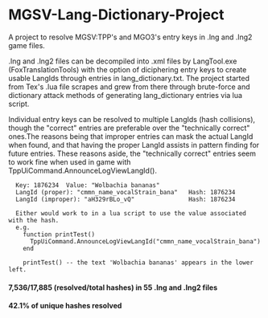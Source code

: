 # MGSV-Lang-Dictionary-Project
A project to resolve MGSV:TPP's and MGO3's entry keys in .lng and .lng2 game files. 

.lng and .lng2 files can be decompiled into .xml files by LangTool.exe (FoxTranslationTools) with the option of diciphering entry keys to
create usable LangIds through entries in lang_dictionary.txt. The project started from Tex's .lua file scrapes and grew from there through
brute-force and dictionary attack methods of generating lang_dictionary entries via lua script.

Individual entry keys can be resolved to multiple LangIds (hash collisions), though the "correct" entries are preferable over the "technically correct" ones.The reasons being that improper entries can mask the actual LangId when found, and that having the proper LangId assists in pattern finding for future entries. These reasons aside, the "technically correct" entries seem to work fine when used in game with TppUiCommand.AnnounceLogViewLangId().

```Example:
  Key: 1876234  Value: "Wolbachia bananas"
  LangId (proper): "cmmn_name_vocalStrain_bana"   Hash: 1876234
  LangId (improper): "aH329rBLo_vQ"               Hash: 1876234
  
  Either would work to in a lua script to use the value associated with the hash.
  e.g.
    function printTest()
      TppUiCommand.AnnounceLogViewLangId("cmmn_name_vocalStrain_bana")
    end
    
    printTest() -- the text 'Wolbachia bananas' appears in the lower left.
```

#### 7,536/17,885 (resolved/total hashes) in 55 .lng and .lng2 files
#### 42.1% of unique hashes resolved
